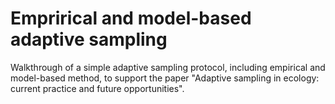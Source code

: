 # Emprirical and model-based adaptive sampling

Walkthrough of a simple adaptive sampling protocol, including empirical and model-based method, to support the paper "Adaptive sampling in ecology: current practice and future opportunities".
